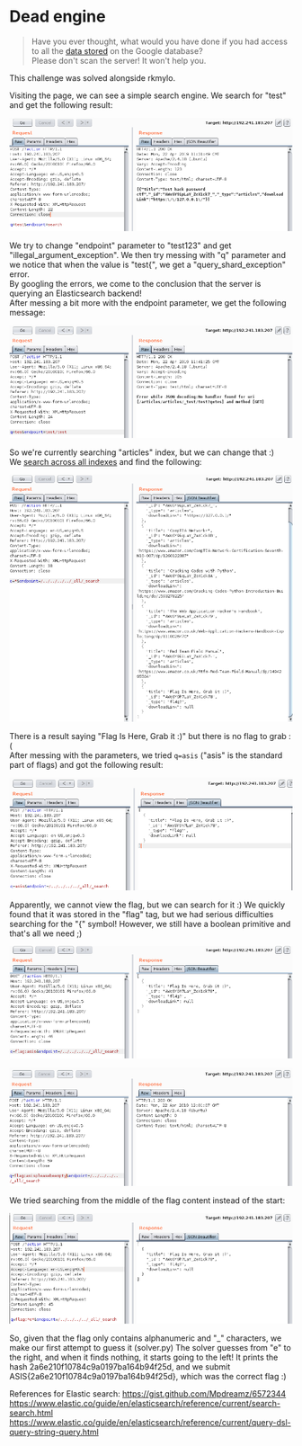 # Dead engine 
> Have you ever thought, what would you have done if you had access to all the [data stored](http://192.241.183.207/) on the Google database?  
> Please don't scan the server! It won't help you.

This challenge was solved alongside rkmylo.

Visiting the page, we can see a simple search engine. We search for "test" and get the following result:

![](dead1.png)

We try to change "endpoint" parameter to "test123" and get "illegal_argument_exception".
We then try messing with "q" parameter and we notice that when the value is "test{", we get a "query_shard_exception" error.  
By googling the errors, we come to the conclusion that the server is querying an Elasticsearch backend!  
After messing a bit more with the endpoint parameter, we get the following message:

![](dead2.png)

So we're currently searching "articles" index, but we can change that :)  
We [search across all indexes](https://www.elastic.co/guide/en/elasticsearch/reference/current/search-search.html) and find the following:

![](dead3.png)

There is a result saying "Flag Is Here, Grab it :)" but there is no flag to grab :(  
After messing with the parameters, we tried ```q=asis``` ("asis" is the standard part of flags) and got the following result:

![](dead4.png)

Apparently, we cannot view the flag, but we can search for it :)
We quickly found that it was stored in the "flag" tag, but we had serious difficulties searching for the "{" symbol! However, we still have a boolean primitive and that's all we need ;)

![](dead5.png)

![](dead6.png)

We tried searching from the middle of the flag content instead of the start:

![](dead7.png)

So, given that the flag only contains alphanumeric and "_" characters, we make our first attempt to guess it (solver.py)
The solver guesses from "e" to the right, and when it finds nothing, it starts going to the left!
It prints the hash 2a6e210f10784c9a0197ba164b94f25d, and we submit ASIS{2a6e210f10784c9a0197ba164b94f25d}, which was the correct flag :)

References for Elastic search:
https://gist.github.com/Mpdreamz/6572344
https://www.elastic.co/guide/en/elasticsearch/reference/current/search-search.html
https://www.elastic.co/guide/en/elasticsearch/reference/current/query-dsl-query-string-query.html

